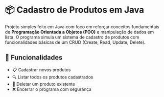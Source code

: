 # 📦 Cadastro de Produtos em Java

Projeto simples feito em Java com foco em reforçar conceitos fundamentais de **Programação Orientada a Objetos (POO)** e manipulação de dados em lista. O programa simula um sistema de cadastro de produtos com funcionalidades básicas de um CRUD (Create, Read, Update, Delete).

## 🧠 Funcionalidades

- 📋 Cadastrar novos produtos
- 🔍 Listar todos os produtos cadastrados
- 🧽 Deletar um produto existente
- ❌ Encerrar o programa com segurança
